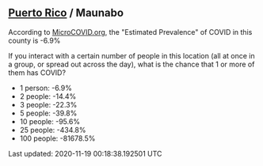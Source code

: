 
## [Puerto Rico](/united-states/puerto-rico) / Maunabo

According to [MicroCOVID.org](http://microcovid.org),
the "Estimated Prevalence" of COVID in this county is -6.9%

If you interact with a certain number of people in this location
(all at once in a group, or spread out across the day), what is the chance that
1 or more of them has COVID?

- 1 person: -6.9%
- 2 people: -14.4%
- 3 people: -22.3%
- 5 people: -39.8%
- 10 people: -95.6%
- 25 people: -434.8%
- 100 people: -81678.5%

Last updated: 2020-11-19 00:18:38.192501 UTC
